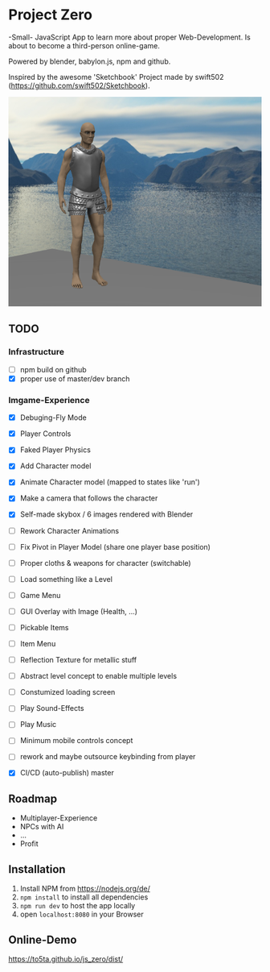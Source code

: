 # Project Zero

-Small- JavaScript App to learn more about proper Web-Development. Is about to become a third-person online-game.

Powered by blender, babylon.js, npm and github.

Inspired by the awesome 'Sketchbook' Project made by swift502 (https://github.com/swift502/Sketchbook).

![Promo](promo.PNG)

## TODO

### Infrastructure 
- [ ] npm build on github
- [x] proper use of master/dev branch

### Imgame-Experience
- [x] Debuging-Fly Mode
- [x] Player Controls 
- [x] Faked Player Physics
- [X] Add Character model
- [X] Animate Character model (mapped to states like 'run')
- [x] Make a camera that follows the character
- [X] Self-made skybox / 6 images rendered with Blender
- [ ] Rework Character Animations
- [ ] Fix Pivot in Player Model (share one player base position)
- [ ] Proper cloths & weapons for character (switchable)
- [ ] Load something like a Level
- [ ] Game Menu
- [ ] GUI Overlay with Image (Health, ...)
- [ ] Pickable Items 
- [ ] Item Menu
- [ ] Reflection Texture for metallic stuff
- [ ] Abstract level concept to enable multiple levels
- [ ] Constumized loading screen
- [ ] Play Sound-Effects
- [ ] Play Music
- [ ] Minimum mobile controls concept
- [ ] rework and maybe outsource keybinding from player
- [X] CI/CD (auto-publish) master 


## Roadmap
- Multiplayer-Experience
- NPCs with AI
- ...
- Profit

## Installation

1. Install NPM from https://nodejs.org/de/
2. `npm install` to install all dependencies
3. `npm run dev` to host the app locally
4. open `localhost:8080` in your Browser

## Online-Demo

https://to5ta.github.io/js_zero/dist/